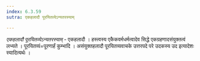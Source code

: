 ```yaml
---
index: 6.3.59
sutra: एकहलादौ पूरयितव्येऽन्यतरस्याम्

---
```

_एकहलादौ पूरयितव्येऽन्यतरस्याम्_ - एकहलादौ । हस्त्वस्य एकैकवर्मधर्मत्वादेव सिद्धे एकग्रहणादसंयुक्तत्वं लभ्यते । पूरयितव्यं=पूरणार्हं कुम्भादि । असंयुक्तहलादौ पूरयितव्यवाचके उत्तरपदे परे उदकस्य उद इत्यादेशः स्यादित्यर्थः । 